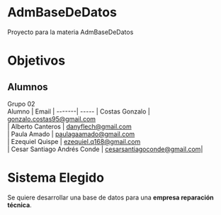# AdmBaseDeDatos
Proyecto para la materia AdmBaseDeDatos


# Objetivos 

## Alumnos
Grupo 02<br>
Alumno | Email |
-------| ----- |
Costas Gonzalo | gonzalo.costas95@gmail.com<br>|
Alberto Canteros |  danyflech@gmail.com<br>|
Paula Amado  |  paulagaamado@gmail.com<br>|
Ezequiel Quispe | ezequiel.q168@gmail.com<br>|
Cesar Santiago Andrés Conde | cesarsantiagoconde@gmail.com|

# Sistema Elegido 
Se quiere desarrollar una base de datos para una __empresa reparación técnica__.


